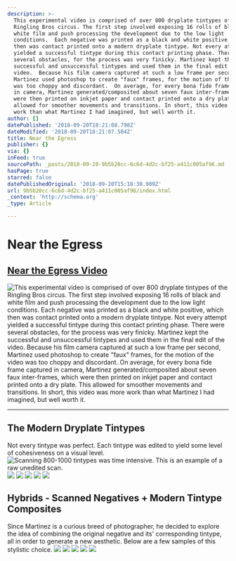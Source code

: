 ```yaml
---
description: >-
  This experimental video is comprised of over 800 dryplate tintypes of the
  Ringling Bros circus. The first step involved exposing 16 rolls of black and
  white film and push processing the development due to the low light
  conditions.  Each negative was printed as a black and white positive, which
  then was contact printed onto a modern dryplate tintype. Not every attempt
  yielded a successful tintype during this contact printing phase. There were
  several obstacles, for the process was very finicky. Martinez kept the
  successful and unsuccessful tintypes and used them in the final edit of the
  video.  Because his film camera captured at such a low frame per second,
  Martinez used photoshop to create "faux" frames, for the motion of the video
  was too choppy and discordant.  On average, for every bona fide frame captured
  in camera, Martinez generated/composited about seven faux inter-frames, which
  were then printed on inkjet paper and contact printed onto a dry plate.  This
  allowed for smoother movements and transitions. In short, this video was more
  work than what Martinez I had imagined, but well worth it. 
author: []
datePublished: '2018-09-20T18:21:08.798Z'
dateModified: '2018-09-20T18:21:07.504Z'
title: Near the Egress
publisher: {}
via: {}
inFeed: true
sourcePath: _posts/2018-09-20-9b5b20cc-6c6d-4d2c-bf25-a411c005af96.md
hasPage: true
starred: false
datePublishedOriginal: '2018-09-20T15:18:30.909Z'
url: 9b5b20cc-6c6d-4d2c-bf25-a411c005af96/index.html
_context: 'http://schema.org'
_type: Article

---
```

# Near the Egress

## [Near the Egress Video][0]
![This experimental video is comprised of over 800 dryplate tintypes of the Ringling Bros circus. The first step involved exposing 16 rolls of black and white film and push processing the development due to the low light conditions.  Each negative was printed as a black and white positive, which then was contact printed onto a modern dryplate tintype. Not every attempt yielded a successful tintype during this contact printing phase. There were several obstacles, for the process was very finicky. Martinez kept the successful and unsuccessful tintypes and used them in the final edit of the video.  Because his film camera captured at such a low frame per second, Martinez used photoshop to create "faux" frames, for the motion of the video was too choppy and discordant.  On average, for every bona fide frame captured in camera, Martinez generated/composited about seven faux inter-frames, which were then printed on inkjet paper and contact printed onto a dry plate.  This allowed for smoother movements and transitions. In short, this video was more work than what Martinez I had imagined, but well worth it. ](https://imgflo.herokuapp.com/graph/2b2431f8e7ba7b0/645d56d92e8624fc654c512256482e5c/croprotate.png?cropheight=537&cropwidth=764&degrees=0&input=https%3A%2F%2Fthe-grid-user-content.s3-us-west-2.amazonaws.com%2F02486cee-b181-43f6-a585-0f9c420f786c.png&x=0&y=1)

---

## The Modern Dryplate Tintypes

Not every tintype was perfect. Each tintype was edited to yield some level of cohesiveness on a visual level. ![Scanning 800-1000 tintypes was time intensive. This is an example of a raw unedited scan.](https://the-grid-user-content.s3-us-west-2.amazonaws.com/6a88942b-634d-40fe-9cc5-8e2bea285003.jpg)
![](https://the-grid-user-content.s3-us-west-2.amazonaws.com/00691432-e697-4500-9cce-0e5f5519c709.jpg)
![](https://the-grid-user-content.s3-us-west-2.amazonaws.com/5d15c1e6-166a-42ea-93c6-23b913b2ea83.jpg)
![](https://the-grid-user-content.s3-us-west-2.amazonaws.com/7ba2315f-a406-43d7-877c-c61ce1b5b0c4.jpg)
![](https://the-grid-user-content.s3-us-west-2.amazonaws.com/d87c4b2b-2875-4059-bff3-2e55209a6f4f.jpg)
![](https://the-grid-user-content.s3-us-west-2.amazonaws.com/76088532-b7bd-4ecd-8b7a-bf8a792ef01d.jpg)

## Hybrids - Scanned Negatives + Modern Tintype Composites

Since Martinez is a curious breed of photographer, he decided to explore the idea of combining the original negative and its' corresponding tintype, all in order to generate a new aesthetic. Below are a few samples of this stylistic choice. ![](https://the-grid-user-content.s3-us-west-2.amazonaws.com/95372be2-4bc7-4443-9d0a-729f5f795467.jpg)
![](https://the-grid-user-content.s3-us-west-2.amazonaws.com/e569f64b-e60c-4f26-88aa-0a3f2e8b7816.jpg)
![](https://the-grid-user-content.s3-us-west-2.amazonaws.com/b9682930-b5d1-457a-9eb0-4b9289395831.jpg)
![](https://the-grid-user-content.s3-us-west-2.amazonaws.com/1d4607f3-45f9-4199-88c7-f94b78407631.jpg)
![](https://the-grid-user-content.s3-us-west-2.amazonaws.com/ec60e1d2-5cf1-451b-807c-931383b2e74b.jpg)

[0]: https://vimeo.com/11809362 "Near the Egress- Vimeo"